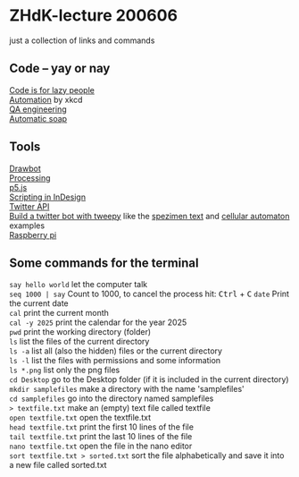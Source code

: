# ZHdK-lecture 200606
just a collection of links and commands

## Code – yay or nay  
[Code is for lazy people](https://github.com/NARKOZ/hacker-scripts)  
[Automation](https://xkcd.com/1319/) by xkcd  
[QA engineering](https://twitter.com/brenankeller/status/1068615953989087232?lang=en)  
[Automatic soap](https://twitter.com/nke_ise/status/897756900753891328)  

## Tools 
[Drawbot](https://www.drawbot.com/)  
[Processing](https://processing.org/)  
[p5.js](https://p5js.org/)  
[Scripting in InDesign](https://yearbook.github.io/esdocs/#/)  
[Twitter API](https://developer.twitter.com/en/docs/api-reference-index)  
[Build a twitter bot with tweepy](https://realpython.com/twitter-bot-python-tweepy/) like the [spezimen text](https://twitter.com/spezimenText) and [cellular automaton](https://twitter.com/c_a_bot) examples    
[Raspberry pi](https://www.raspberrypi.org/)

## Some commands for the terminal
``` say hello world ``` let the computer talk  
``` seq 1000 | say ``` Count to 1000, to cancel the process hit: <kbd>Ctrl</kbd> + <kbd>C</kbd>
``` date ``` Print the current date  
``` cal ``` print the current month  
``` cal -y 2025 ``` print the calendar for the year 2025  
``` pwd ``` print the working directory (folder)  
``` ls ``` list the files of the current directory   
``` ls -a ``` list all (also the hidden) files or the current directory   
``` ls -l ``` list the files with permissions and some information  
``` ls *.png ``` list only the png files   
``` cd Desktop ``` go to the Desktop folder (if it is included in the current directory)  
``` mkdir samplefiles ``` make a directory with the name 'samplefiles'  
``` cd samplefiles ``` go into the directory named samplefiles   
``` > textfile.txt ``` make an (empty) text file called textfile  
``` open textfile.txt ``` open the textfile.txt  
``` head textfile.txt ``` print the first 10 lines of the file   
``` tail textfile.txt ``` print the last 10 lines of the file   
``` nano textfile.txt ``` open the file in the nano editor  
``` sort textfile.txt > sorted.txt ``` sort the file alphabetically and save it into a new file called sorted.txt  

